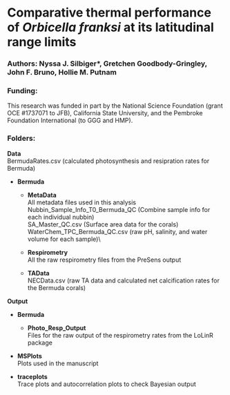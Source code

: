 # Comparative thermal performance of *Orbicella franksi* at its latitudinal range limits

### Authors: Nyssa J. Silbiger*, Gretchen Goodbody-Gringley, John F. Bruno, Hollie M. Putnam

### Funding:
This research was funded in part by the National Science Foundation (grant OCE #1737071 to JFB), California State University, and the Pembroke Foundation International (to GGG and HMP).

### Folders:

**Data**\
BermudaRates.csv (calculated photosynthesis and resipration rates for Bermuda)
- **Bermuda**
  - **MetaData**\
All metadata files used in this analysis\
Nubbin_Sample_Info_T0_Bermuda_QC (Combine sample info for each individual nubbin)\
SA_Master_QC.csv (Surface area data for the corals)\
WaterChem_TPC_Bermuda_QC.csv (raw pH, salinity, and water volume for each sample)\

  - **Respirometry**\
All the raw respirometry files from the PreSens output

  - **TAData**\
NECData.csv (raw TA data and calculated net calcification rates for the Bermuda corals)

**Output**
- **Bermuda**
  - **Photo_Resp_Output**\
Files for the raw output of the respirometry rates from the LoLinR package

- **MSPlots**\
Plots used in the manuscript

- **traceplots**\
Trace plots and autocorrelation plots to check Bayesian output
